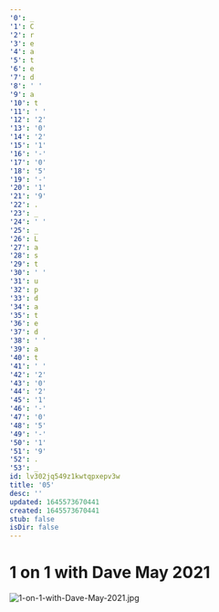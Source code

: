 ```yaml
---
'0': _
'1': C
'2': r
'3': e
'4': a
'5': t
'6': e
'7': d
'8': ' '
'9': a
'10': t
'11': ' '
'12': '2'
'13': '0'
'14': '2'
'15': '1'
'16': '-'
'17': '0'
'18': '5'
'19': '-'
'20': '1'
'21': '9'
'22': .
'23': _
'24': ' '
'25': _
'26': L
'27': a
'28': s
'29': t
'30': ' '
'31': u
'32': p
'33': d
'34': a
'35': t
'36': e
'37': d
'38': ' '
'39': a
'40': t
'41': ' '
'42': '2'
'43': '0'
'44': '2'
'45': '1'
'46': '-'
'47': '0'
'48': '5'
'49': '-'
'50': '1'
'51': '9'
'52': .
'53': _
id: lv302jq549z1kwtqpxepv3w
title: '05'
desc: ''
updated: 1645573670441
created: 1645573670441
stub: false
isDir: false
---
```


# 1 on 1 with Dave May 2021


![1-on-1-with-Dave-May-2021.jpg](/assets/1-on-1-with-dave-may-2021-gblpue4lfhtn.jpg)

